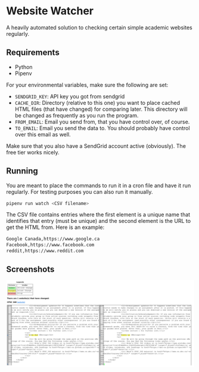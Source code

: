 # Website Watcher

A heavily automated solution to checking certain simple academic websites
regularly.

## Requirements

- Python
- Pipenv

For your environmental variables, make sure the following are set:

- `SENDGRID_KEY`: API key you got from sendgrid
- `CACHE_DIR`: Directory (relative to this one) you want to place cached HTML
  files (that have changed) for comparing later. This directory will be changed
  as frequently as you run the program.
- `FROM_EMAIL`: Email you send from, that you have control over, of course.
- `TO_EMAIL`: Email you send the data to. You should probably have control over
  this email as well.

Make sure that you also have a SendGrid account active (obviously). The free
tier works nicely.

## Running

You are meant to place the commands to run it in a cron file and have it run
regularly. For testing purposes you can also run it manually.

```bash
pipenv run watch <CSV filename>
```

The CSV file contains entries where the first element is a unique name that
identifies that entry (must be unique) and the second element is the URL to get
the HTML from. Here is an example:

```csv
Google Canada,https://www.google.ca
Facebook,https://www.facebook.com
reddit,https://www.reddit.com
```

## Screenshots

![CPSC 340 Screenshot](public/cpsc340-diff.png)
